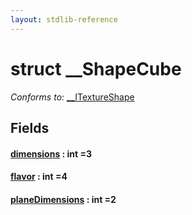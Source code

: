 ```yaml
---
layout: stdlib-reference
---
```


# struct \_\_ShapeCube

*Conforms to:* [\_\_ITextureShape](/stdlib-reference/interfaces/ITextureShape/index)

## Fields

#### [dimensions](/stdlib-reference/types/ShapeCube/dimensions) : int =3
#### [flavor](/stdlib-reference/types/ShapeCube/flavor) : int =4
#### [planeDimensions](/stdlib-reference/types/ShapeCube/planeDimensions) : int =2

